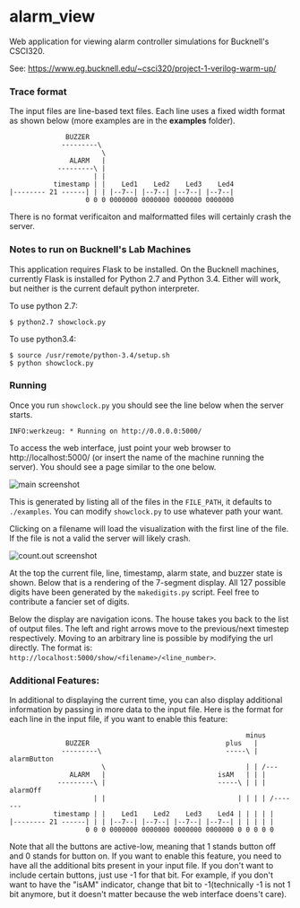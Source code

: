 # alarm_view
Web application for viewing alarm controller simulations for Bucknell's CSCI320.

See: https://www.eg.bucknell.edu/~csci320/project-1-verilog-warm-up/

### Trace format

The input files are line-based text files. Each line uses a fixed width format as shown below (more examples are in the **examples** folder).
```
              BUZZER
             ---------\
                       \
               ALARM   |
            ---------\ |
                     | |
           timestamp | |    Led1    Led2    Led3    Led4
|-------- 21 ------| | | |--7--| |--7--| |--7--| |--7--|
                   0 0 0 0000000 0000000 0000000 0000000
```

There is no format verificaiton and malformatted files will certainly crash the server.

### Notes to run on Bucknell's Lab Machines

This application requires Flask to be installed. On the Bucknell machines, currently Flask is installed for Python 2.7 and Python 3.4. Either will work, but neither is the current default python interpreter.

To use python 2.7:
```
$ python2.7 showclock.py
```

To use python3.4:
```
$ source /usr/remote/python-3.4/setup.sh
$ python showclock.py
```

### Running

Once you run `showclock.py` you should see the line below when the server starts.
```
INFO:werkzeug: * Running on http://0.0.0.0:5000/
```

To access the web interface, just point your web browser to http://localhost:5000/ (or insert the name of the machine running the server). You should see a page similar to the one below.

![main screenshot](https://raw.githubusercontent.com/amm042/alarm_view/master/screenshots/main.png)

This is generated by listing all of the files in the `FILE_PATH`, it defaults to `./examples`. You can modify `showclock.py` to use whatever path your want.

Clicking on a filename will load the visualization with the first line of the file. If the file is not a valid the server will likely crash.

![count.out screenshot](https://raw.githubusercontent.com/amm042/alarm_view/master/screenshots/count_out.png)

At the top the current file, line, timestamp, alarm state, and buzzer state is shown. Below that is a rendering of the 7-segment display. All 127 possible digits have been generated by the `makedigits.py` script. Feel free to contribute a fancier set of digits.

Below the display are navigation icons. The house takes you back to the list of output files. The left and right arrows move to the previous/next timestep respectively. Moving to an arbitrary line is possible by modifying the url directly. The format is: `http://localhost:5000/show/<filename>/<line_number>`.

### Additional Features:
In additional to displaying the current time, you can also display additional information by passing in more data to the input file. Here is the format for each line in the input file, if you want to enable this feature:

```                                                         
                                                           minus
              BUZZER                                  plus   |
             ---------\                               -----\ |  alarmButton
                       \                                   | | /---
               ALARM   |                            isAM   | | |
            ---------\ |                            -----\ | | |  alarmOff
                     | |                                 | | | | /-------
           timestamp | |    Led1    Led2    Led3    Led4 | | | | |
|-------- 21 ------| | | |--7--| |--7--| |--7--| |--7--| | | | | |
                   0 0 0 0000000 0000000 0000000 0000000 0 0 0 0 0
```

Note that all the buttons are active-low, meaning that 1 stands button off and 0 stands for button on. 
If you want to enable this feature, you need to have all the additional bits present in your input file. If you don't want to include certain buttons, just use -1 for that bit. For example, if you don't want to have the "isAM" indicator, change that bit to -1(technically -1 is not 1 bit anymore, but it doesn't matter because the web interface doens't care). 

